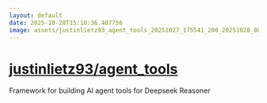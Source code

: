 ```yaml
---
layout: default
date: 2025-10-28T15:10:36.407756
image: assets/justinlietz93_agent_tools_20251027_175541_200_20251028_084943_e0ac6a--20251028T095154068--cropped.png
---
```


# [justinlietz93/agent_tools](https://github.com/justinlietz93/agent_tools/)

Framework for building AI agent tools for Deepseek Reasoner
